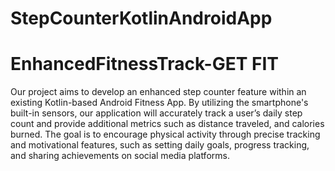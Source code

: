# StepCounterKotlinAndroidApp
# EnhancedFitnessTrack-GET FIT

Our project aims to develop an enhanced step counter feature within an existing Kotlin-based Android Fitness App. By utilizing the smartphone's built-in sensors, our application will accurately track a user’s daily step count and provide additional metrics such as distance traveled, and calories burned. The goal is to encourage physical activity through precise tracking and motivational features, such as setting daily goals, progress tracking, and sharing achievements on social media platforms. 




